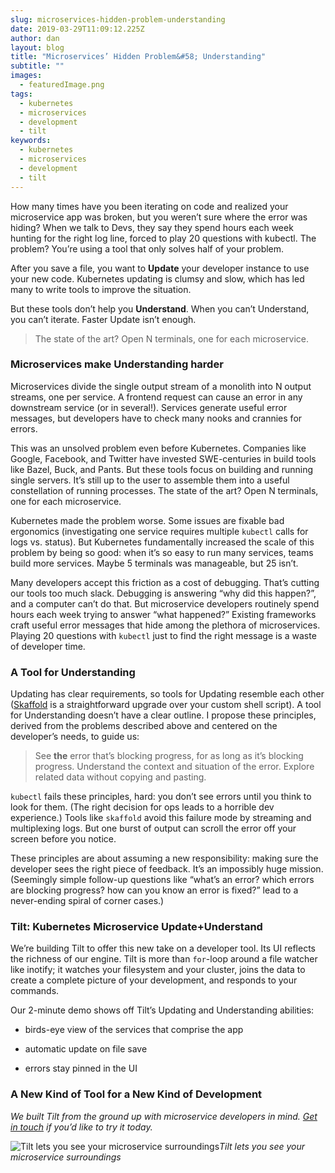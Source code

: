 ```yaml
---
slug: microservices-hidden-problem-understanding
date: 2019-03-29T11:09:12.225Z
author: dan
layout: blog
title: "Microservices’ Hidden Problem&#58; Understanding"
subtitle: ""
images:
  - featuredImage.png
tags:
  - kubernetes
  - microservices
  - development
  - tilt
keywords:
  - kubernetes
  - microservices
  - development
  - tilt
---
```


How many times have you been iterating on code and realized your microservice app was broken, but you weren’t sure where the error was hiding? When we talk to Devs, they say they spend hours each week hunting for the right log line, forced to play 20 questions with kubectl. The problem? You’re using a tool that only solves half of your problem.

After you save a file, you want to **Update** your developer instance to use your new code. Kubernetes updating is clumsy and slow, which has led many to write tools to improve the situation.

But these tools don’t help you **Understand**. When you can’t Understand, you can’t iterate. Faster Update isn’t enough.

> The state of the art? Open N terminals, one for each microservice.

### Microservices make Understanding harder

Microservices divide the single output stream of a monolith into N output streams, one per service. A frontend request can cause an error in any downstream service (or in several!). Services generate useful error messages, but developers have to check many nooks and crannies for errors.

This was an unsolved problem even before Kubernetes. Companies like Google, Facebook, and Twitter have invested SWE-centuries in build tools like Bazel, Buck, and Pants. But these tools focus on building and running single servers. It’s still up to the user to assemble them into a useful constellation of running processes. The state of the art? Open N terminals, one for each microservice.

Kubernetes made the problem worse. Some issues are fixable bad ergonomics (investigating one service requires multiple `kubectl` calls for logs vs. status). But Kubernetes fundamentally increased the scale of this problem by being so good: when it’s so easy to run many services, teams build more services. Maybe 5 terminals was manageable, but 25 isn’t.

Many developers accept this friction as a cost of debugging. That’s cutting our tools too much slack. Debugging is answering “why did this happen?”, and a computer can’t do that. But microservice developers routinely spend hours each week trying to answer “what happened?” Existing frameworks craft useful error messages that hide among the plethora of microservices. Playing 20 questions with `kubectl` just to find the right message is a waste of developer time.

### A Tool for Understanding

Updating has clear requirements, so tools for Updating resemble each other ([Skaffold](https://skaffold.dev/) is a straightforward upgrade over your custom shell script). A tool for Understanding doesn’t have a clear outline. I propose these principles, derived from the problems described above and centered on the developer’s needs, to guide us:
> See **the** error that’s blocking progress, for as long as it’s blocking progress.
Understand the context and situation of the error.
Explore related data without copying and pasting.

`kubectl` fails these principles, hard: you don’t see errors until you think to look for them. (The right decision for ops leads to a horrible dev experience.) Tools like `skaffold` avoid this failure mode by streaming and multiplexing logs. But one burst of output can scroll the error off your screen before you notice.

These principles are about assuming a new responsibility: making sure the developer sees the right piece of feedback. It’s an impossibly huge mission. (Seemingly simple follow-up questions like “what’s an error? which errors are blocking progress? how can you know an error is fixed?” lead to a never-ending spiral of corner cases.)

### Tilt: Kubernetes Microservice Update+Understand

We’re building Tilt to offer this new take on a developer tool. Its UI reflects the richness of our engine. Tilt is more than `for`-loop around a file watcher like inotify; it watches your filesystem and your cluster, joins the data to create a complete picture of your development, and responds to your commands.

Our 2-minute demo shows off Tilt’s Updating and Understanding abilities:

* birds-eye view of the services that comprise the app

* automatic update on file save

* errors stay pinned in the UI


### A New Kind of Tool for a New Kind of Development

*We built Tilt from the ground up with microservice developers in mind. [Get in touch](https://tilt.dev/contact) if you’d like to try it today.*

![Tilt lets you see your microservice surroundings](/assets/images/microservices-hidden-problem-understanding/featuredImage.png)*Tilt lets you see your microservice surroundings*
